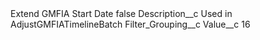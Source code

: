 <?xml version="1.0" encoding="UTF-8"?>
<CustomMetadata xmlns="http://soap.sforce.com/2006/04/metadata" xmlns:xsi="http://www.w3.org/2001/XMLSchema-instance" xmlns:xsd="http://www.w3.org/2001/XMLSchema">
    <label>Extend GMFIA Start Date</label>
    <protected>false</protected>
    <values>
        <field>Description__c</field>
        <value xsi:type="xsd:string">Used in AdjustGMFIATimelineBatch</value>
    </values>
    <values>
        <field>Filter_Grouping__c</field>
        <value xsi:nil="true"/>
    </values>
    <values>
        <field>Value__c</field>
        <value xsi:type="xsd:string">16</value>
    </values>
</CustomMetadata>

